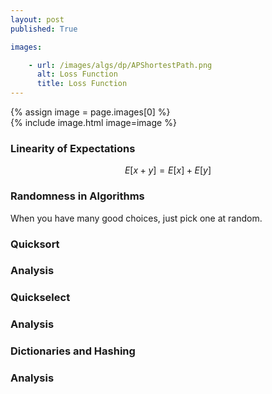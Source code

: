 ```yaml
---
layout: post
published: True

images:

    - url: /images/algs/dp/APShortestPath.png
      alt: Loss Function
      title: Loss Function
---
```

{% assign image = page.images[0] %}		
{% include image.html image=image %}


### Linearity of Expectations
$$ E[x+y] = E[x] + E[y]$$

### Randomness in Algorithms
When you have many good choices, just pick one at random.

### Quicksort

### Analysis

### Quickselect

### Analysis

### Dictionaries and Hashing

### Analysis
